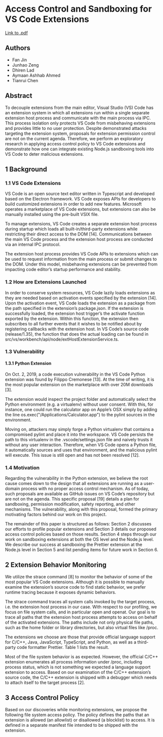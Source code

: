 # Access Control and Sandboxing for VS Code Extensions

[Link to .pdf](/Access_Control_and_Sandboxing_for_VS_Code_Extensions.pdf)

## Authors
- Fan Jin
- Junhao Zeng
- Dhiren Lad
- Aymaan Ashhab Ahmed
- Tianrui Chen

## Abstract
To decouple extensions from the main editor, Visual Studio (VS) Code has an extension system in which all extensions run within a single separate extension host process and communicate with the main process via IPC. This process isolation only protects VS Code from misbehaving extensions and provides little to no user protection. Despite demonstrated attacks targeting the extension system, proposals for extension permission control are not on the current agenda. Therefore, we perform an exploratory research in applying access control policy to VS Code extensions and demonstrate how one can integrate existing Node.js sandboxing tools into VS Code to deter malicious extensions.

## 1 Background
### 1.1 VS Code Extensions
VS Code is an open source text editor written in Typescript and developed based on the Electron framework. VS Code exposes APIs for developers to build customized extensions in order to add new features. Microsoft operates a marketplace of VS Code extensions, but extensions can also be manually installed using the pre-built VSIX file. 

To manage extensions, VS Code creates a separate extension host process during startup which loads all built-in/third-party extensions while restricting their direct access to the DOM [14]. Communications between the main VS Code process and the extension host process are conducted via an internal IPC protocol. 

The extension host process provides VS Code APIs to extensions which can be used to request information from the main process or submit changes to the DOM. Under this model, misbehaving extensions can be prevented from impacting code editor’s startup performance and stability.

### 1.2 How are Extensions Launched
In order to conserve system resources, VS Code lazily loads extensions as they are needed based on activation events specified by the extension [14]. Upon the activation event, VS Code loads the extension as a package from the path specified in the extension’s package.json. If the extension is successfully loaded, the extension host trigger’s the activate function exported by the extension. Within this function, the extension then subscribes to all further events that it wishes to be notified about by registering callbacks with the extension host. In VS Code’s source code (release/1.35), the function that does the actual loading can be found in src/vs/workbench/api/node/extHostExtensionService.ts.

### 1.3 Vulnerability
#### 1.3.1 Python Extension
On Oct. 2, 2019, a code execution vulnerability in the VS Code Python extension was found by Filippo Cremonese [13]. At the time of writing, it is the most popular extension on the marketplace with over 20M downloads [3]. 

The extension would inspect the project folder and automatically select the Python environment (e.g. a virtualenv) without user consent. With this, for instance, one could run the calculator app on Apple’s OSX simply by adding the line os.exec("/Applications/Calculator.app") to the pylint sources in the environment. 

Moving on, attackers may simply forge a Python virtualenv that contains a compromised pylint and place it into the workspace. VS Code persists the path to this virtualenv in the .vscode/settings.json file and naively trusts it without any user interaction. Therefore, when VS Code opens a Python file, it automatically sources and uses that environment, and the malicious pylint will execute. This issue is still open and has not been resolved [12].

### 1.4 Motivation
Regarding the vulnerability in the Python extension, we believe the root cause comes down to the design that all extensions are running as a user-domain process with no proper access control mechanism. As of today, such proposals are available as GitHub issues on VS Code’s repository but are not on the agenda. This specific proposal [19] details a plan for sandboxing, permission modification, safety reporting, and other mechanisms. The vulnerability, along with this proposal, formed the primary motivating factors behind our work on this project. 

The remainder of this paper is structured as follows: Section 2 discusses our efforts to profile popular extensions and Section 3 details our proposed access control policies based on those results. Section 4 steps through our work on sandboxing extensions at both the OS level and the Node.js level. We describe our success at sandboxing the Prettier extension at the Node.js level in Section 5 and list pending items for future work in Section 6.

## 2 Extension Behavior Monitoring
We utilize the strace command [8] to monitor the behavior of some of the most popular VS Code extensions. Although it is possible to manually examine the extension’s source code to find static behavior, we prefer runtime tracing because it exposes dynamic behaviors.

The strace command traces all system calls invoked by the target process, i.e. the extension host process in our case. With respect to our profiling, we focus on file system calls, and in particular open and openat. Our goal is to trace all paths that the extension host process attempts to access on behalf of the activated extensions. The paths include not only physical file paths, such as the home folder or library directories, but also virtual files like /proc.

The extensions we choose are those that provide official language support for C/C++, Java, JavaScript, TypeScript, and Python, as well as a third-party code formatter Prettier. Table 1 lists the result.

Most of the file system behavior is as expected. However, the official C/C++ extension enumerates all process information under /proc, including process status, which is not something we expected a language support extension to access. Based on our examination of the C/C++ extension’s source code, the C/C++ extension is shipped with a debugger which needs to attach itself to the target process [2].

## 3 Access Control Policy
Based on our discoveries while monitoring extensions, we propose the following file system access policy. The policy defines the paths that an extension is allowed (an allowlist) or disallowed (a blocklist) to access. It is defined in a separate manifest file intended to be shipped with the extension.
